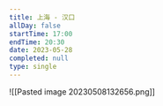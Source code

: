 ```yaml
---
title: 上海 - 汉口
allDay: false
startTime: 17:00
endTime: 20:30
date: 2023-05-28
completed: null
type: single
---
```


![[Pasted image 20230508132656.png]]